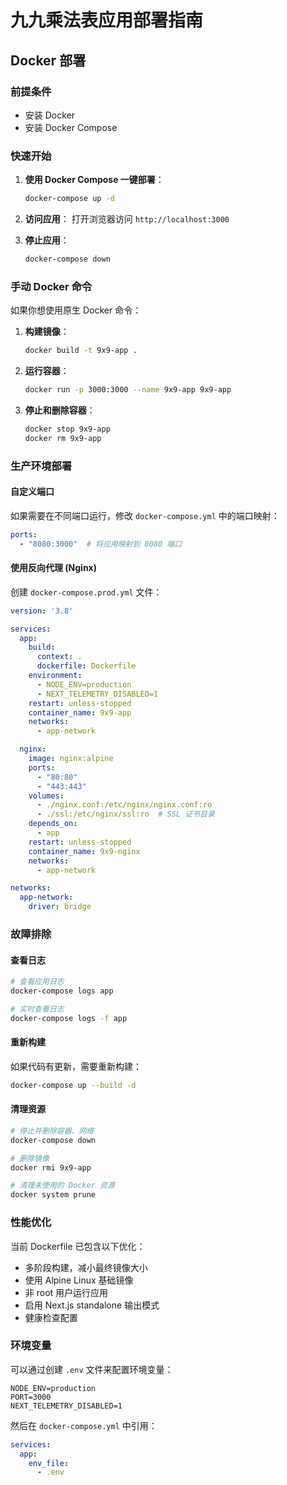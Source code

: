 # 九九乘法表应用部署指南

## Docker 部署

### 前提条件
- 安装 Docker
- 安装 Docker Compose

### 快速开始

1. **使用 Docker Compose 一键部署**：
   ```bash
   docker-compose up -d
   ```

2. **访问应用**：
   打开浏览器访问 `http://localhost:3000`

3. **停止应用**：
   ```bash
   docker-compose down
   ```

### 手动 Docker 命令

如果你想使用原生 Docker 命令：

1. **构建镜像**：
   ```bash
   docker build -t 9x9-app .
   ```

2. **运行容器**：
   ```bash
   docker run -p 3000:3000 --name 9x9-app 9x9-app
   ```

3. **停止和删除容器**：
   ```bash
   docker stop 9x9-app
   docker rm 9x9-app
   ```

### 生产环境部署

#### 自定义端口
如果需要在不同端口运行，修改 `docker-compose.yml` 中的端口映射：
```yaml
ports:
  - "8080:3000"  # 将应用映射到 8080 端口
```

#### 使用反向代理 (Nginx)
创建 `docker-compose.prod.yml` 文件：

```yaml
version: '3.8'

services:
  app:
    build:
      context: .
      dockerfile: Dockerfile
    environment:
      - NODE_ENV=production
      - NEXT_TELEMETRY_DISABLED=1
    restart: unless-stopped
    container_name: 9x9-app
    networks:
      - app-network

  nginx:
    image: nginx:alpine
    ports:
      - "80:80"
      - "443:443"
    volumes:
      - ./nginx.conf:/etc/nginx/nginx.conf:ro
      - ./ssl:/etc/nginx/ssl:ro  # SSL 证书目录
    depends_on:
      - app
    restart: unless-stopped
    container_name: 9x9-nginx
    networks:
      - app-network

networks:
  app-network:
    driver: bridge
```

### 故障排除

#### 查看日志
```bash
# 查看应用日志
docker-compose logs app

# 实时查看日志
docker-compose logs -f app
```

#### 重新构建
如果代码有更新，需要重新构建：
```bash
docker-compose up --build -d
```

#### 清理资源
```bash
# 停止并删除容器、网络
docker-compose down

# 删除镜像
docker rmi 9x9-app

# 清理未使用的 Docker 资源
docker system prune
```

### 性能优化

当前 Dockerfile 已包含以下优化：
- 多阶段构建，减小最终镜像大小
- 使用 Alpine Linux 基础镜像
- 非 root 用户运行应用
- 启用 Next.js standalone 输出模式
- 健康检查配置

### 环境变量

可以通过创建 `.env` 文件来配置环境变量：
```env
NODE_ENV=production
PORT=3000
NEXT_TELEMETRY_DISABLED=1
```

然后在 `docker-compose.yml` 中引用：
```yaml
services:
  app:
    env_file:
      - .env
``` 